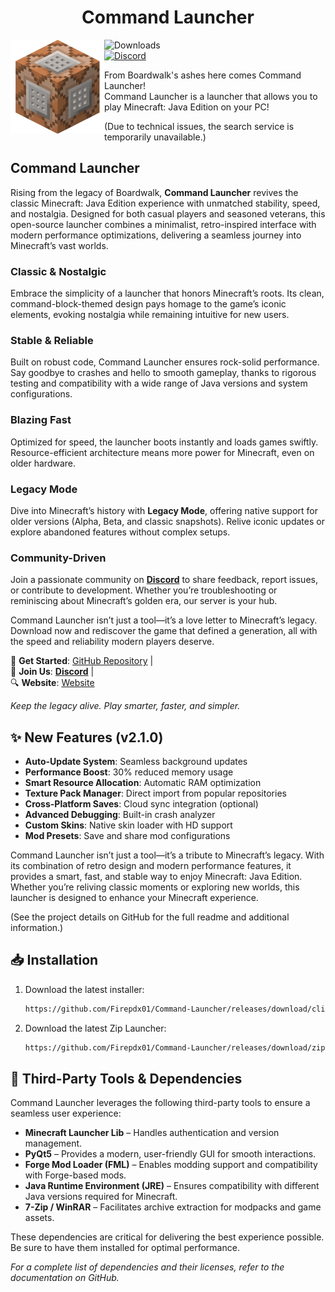 <H1 align="center">Command Launcher</H1>

<img src="https://github.com/Firepdx01/Command-Launcher/blob/main/Command_Block_(Story_Mode).ico" align="left" width="150" height="150" alt="PojavLauncher logo">  

![Downloads](https://img.shields.io/github/downloads/Firepdx01/Command-Launcher/total?color=green&style=for-the-badge)  
[![Discord](https://img.shields.io/badge/Discord-4903FC?style=for-the-badge&logo=discord&logoColor=white)](https://discord.gg/NXfB3UFD)  

From Boardwalk's ashes here comes Command Launcher!  
Command Launcher is a launcher that allows you to play Minecraft: Java Edition on your PC!   

(Due to technical issues, the search service is temporarily unavailable.)  

## **Command Launcher**  

Rising from the legacy of Boardwalk, **Command Launcher** revives the classic Minecraft: Java Edition experience with unmatched stability, speed, and nostalgia. Designed for both casual players and seasoned veterans, this open-source launcher combines a minimalist, retro-inspired interface with modern performance optimizations, delivering a seamless journey into Minecraft’s vast worlds.  

### **Classic & Nostalgic**  
Embrace the simplicity of a launcher that honors Minecraft’s roots. Its clean, command-block-themed design pays homage to the game’s iconic elements, evoking nostalgia while remaining intuitive for new users.  

### **Stable & Reliable**  
Built on robust code, Command Launcher ensures rock-solid performance. Say goodbye to crashes and hello to smooth gameplay, thanks to rigorous testing and compatibility with a wide range of Java versions and system configurations.  

### **Blazing Fast**  
Optimized for speed, the launcher boots instantly and loads games swiftly. Resource-efficient architecture means more power for Minecraft, even on older hardware.  

### **Legacy Mode**  
Dive into Minecraft’s history with **Legacy Mode**, offering native support for older versions (Alpha, Beta, and classic snapshots). Relive iconic updates or explore abandoned features without complex setups.  

### **Community-Driven**  
Join a passionate community on [**Discord**](https://discord.gg/NXfB3UFD) to share feedback, report issues, or contribute to development. Whether you’re troubleshooting or reminiscing about Minecraft’s golden era, our server is your hub.  

Command Launcher isn’t just a tool—it’s a love letter to Minecraft’s legacy. Download now and rediscover the game that defined a generation, all with the speed and reliability modern players deserve.  

🔗 **Get Started**: [GitHub Repository](https://github.com/Firepdx01/Command-Launcher) |  
💬 **Join Us**: [**Discord**](https://discord.gg/NXfB3UFD) |  
🔍 **Website**: [Website](https://firepdx01.github.io/Command-Launcher/)  

*Keep the legacy alive. Play smarter, faster, and simpler.*  

## ✨ **New Features (v2.1.0)**  
- **Auto-Update System**: Seamless background updates  
- **Performance Boost**: 30% reduced memory usage  
- **Smart Resource Allocation**: Automatic RAM optimization  
- **Texture Pack Manager**: Direct import from popular repositories  
- **Cross-Platform Saves**: Cloud sync integration (optional)  
- **Advanced Debugging**: Built-in crash analyzer  
- **Custom Skins**: Native skin loader with HD support  
- **Mod Presets**: Save and share mod configurations  

Command Launcher isn’t just a tool—it’s a tribute to Minecraft’s legacy. With its combination of retro design and modern performance features, it provides a smart, fast, and stable way to enjoy Minecraft: Java Edition. Whether you’re reliving classic moments or exploring new worlds, this launcher is designed to enhance your Minecraft experience.  

(See the project details on GitHub for the full readme and additional information.)  

## 📥 **Installation**  
1. Download the latest installer:  
    ```bash  
    https://github.com/Firepdx01/Command-Launcher/releases/download/client/Command.Launcher.Setup.exe  
    ```
2. Download the latest Zip Launcher:  
    ```bash  
    https://github.com/Firepdx01/Command-Launcher/releases/download/zip/Command.Launcher.zip  
    ```

## 🔧 **Third-Party Tools & Dependencies**  
Command Launcher leverages the following third-party tools to ensure a seamless user experience:
- **Minecraft Launcher Lib** – Handles authentication and version management.  
- **PyQt5** – Provides a modern, user-friendly GUI for smooth interactions.  
- **Forge Mod Loader (FML)** – Enables modding support and compatibility with Forge-based mods.  
- **Java Runtime Environment (JRE)** – Ensures compatibility with different Java versions required for Minecraft.
- **7-Zip / WinRAR** – Facilitates archive extraction for modpacks and game assets.  

These dependencies are critical for delivering the best experience possible. Be sure to have them installed for optimal performance.

*For a complete list of dependencies and their licenses, refer to the documentation on GitHub.*

